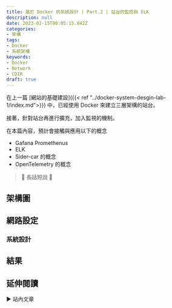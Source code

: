 ```yaml
---
title: 基於 Docker 的系統設計 | Part.2 | 站台的監控與 ELK
description: null
date: 2023-02-15T06:05:15.842Z
categories: 
- 架構
tags: 
- Docker
- 系統架構
keywords:
- Docker
- Network
- CDIR
draft: true
---
```


在上一篇 [網站的基礎建設]({{< ref "../docker-system-desgin-lab-1/index.md">}}) 中，已經使用 Docker 來建立三層架構的站台。

接著，針對站台再進行擴充，加入監視的機制。

在本篇內容，預計會接觸與應用以下的概念

- Gafana Promethenus
- ELK
- Sider-car 的概念
- OpenTelemetry 的概念

> 🔖 長話短說 🔖
>

<!--more-->

## 架構圖

## 網路設定

### 系統設計

## 結果

## 延伸閱讀

▶ 站內文章
